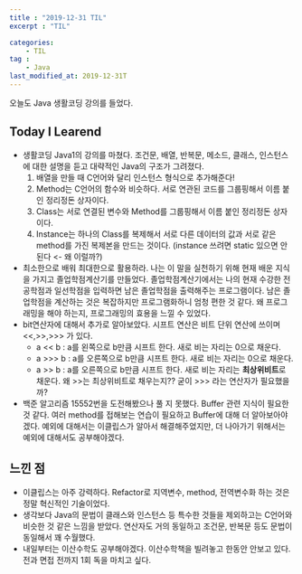 ```yaml
---
title : "2019-12-31 TIL"
excerpt : "TIL"

categories:
    - TIL
tag :
    - Java
last_modified_at: 2019-12-31T
---
```


오늘도 Java 생활코딩 강의를 들었다.

## Today I Learend 
* 생활코딩 Java1의 강의를 마쳤다. 조건문, 배열, 반복문, 메소드, 클래스, 인스턴스에 대한 설명을 듣고 대략적인 Java의 구조가 그려졌다.
    1. 배열을 만들 때 C언어와 달리 인스턴스 형식으로 추가해준다!
    2. Method는 C언어의 함수와 비슷하다. 서로 연관된 코드를 그룹핑해서 이름 붙인 정리정돈 상자이다.
    3. Class는 서로 연결된 변수와 Method를 그룹핑해서 이름 붙인 정리정돈 상자이다.
    4. Instance는 하나의 Class를 복제해서 서로 다른 데이터의 값과 서로 같은 method를 가진 복제본을 만드는 것이다. (instance 쓰려면 static 있으면 안 된다 <- 왜 이럴까?)
* 최소한으로 배워 최대한으로 활용하라. 나는 이 말을 실천하기 위해 현재 배운 지식을 가지고 졸업학점계산기를 만들었다. 졸업학점계산기에서는 나의 현재 수강한 전공학점과 일선학점을 입력하면 남은 졸업학점을 출력해주는 프로그램이다. 남은 졸업학점을 계산하는 것은 복잡하지만 프로그램화하니 엄청 편한 것 같다. 왜 프로그래밍을 해야 하는지, 프로그래밍의 효용을 느낄 수 있었다.
* bit연산자에 대해서 추가로 알아보았다. 시프트 연산은 비트 단위 연산에 쓰이며 <<,>>,>>> 가 있다. 
    * a << b : a를 왼쪽으로 b만큼 시프트 한다. 새로 비는 자리는 0으로 채운다.
    * a >>> b : a를 오른쪽으로 b만큼 시프트 한다. 새로 비는 자리는 0으로 채운다.
    * a >> b : a를 오른쪽으로 b만큼 시프트 한다. 새로 비는 자리는 **최상위비트**로 채운다.
    왜 >>는 최상위비트로 채우는지?? 굳이 >>> 라는 연산자가 필요했을까?
* 백준 알고리즘 15552번을 도전해봤으나 풀 지 못했다. Buffer 관련 지식이 필요한 것 같다. 여러 method를 접해보는 연습이 필요하고 Buffer에 대해 더 알아보아야겠다. 예외에 대해서는 이클립스가 알아서 해결해주었지만, 더 나아가기 위해서는 예외에 대해서도 공부해야겠다.


## 느낀 점
 * 이클립스는 아주 강력하다. Refactor로 지역변수, method, 전역변수화 하는 것은 정말 혁신적인 기술이었다.
 * 생각보다 Java의 문법이 클래스와 인스턴스 등 특수한 것들을 제외하고는 C언어와 비슷한 것 같은 느낌을 받았다. 연산자도 거의 동일하고 조건문, 반복문 등도 문법이 동일해서 꽤 수월했다.
 * 내일부터는 이산수학도 공부해야겠다. 이산수학책을 빌려놓고 한동안 안보고 있다. 전과 면접 전까지 1회 독을 마치고 싶다.
